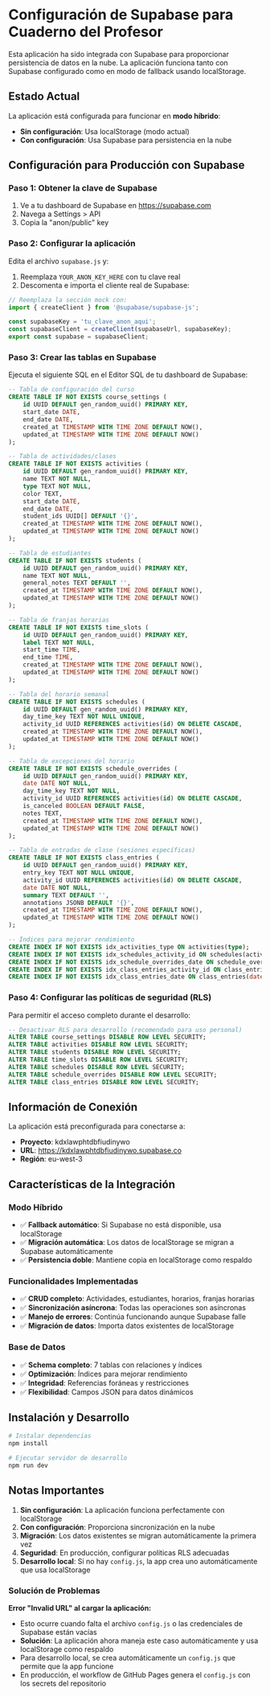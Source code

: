 # Configuración de Supabase para Cuaderno del Profesor

Esta aplicación ha sido integrada con Supabase para proporcionar persistencia de datos en la nube. La aplicación funciona tanto con Supabase configurado como en modo de fallback usando localStorage.

## Estado Actual

La aplicación está configurada para funcionar en **modo híbrido**:
- **Sin configuración**: Usa localStorage (modo actual)
- **Con configuración**: Usa Supabase para persistencia en la nube

## Configuración para Producción con Supabase

### Paso 1: Obtener la clave de Supabase

1. Ve a tu dashboard de Supabase en https://supabase.com
2. Navega a Settings > API  
3. Copia la "anon/public" key

### Paso 2: Configurar la aplicación

Edita el archivo `supabase.js` y:

1. Reemplaza `YOUR_ANON_KEY_HERE` con tu clave real
2. Descomenta e importa el cliente real de Supabase:

```javascript
// Reemplaza la sección mock con:
import { createClient } from '@supabase/supabase-js';

const supabaseKey = 'tu_clave_anon_aqui';
const supabaseClient = createClient(supabaseUrl, supabaseKey);
export const supabase = supabaseClient;
```

### Paso 3: Crear las tablas en Supabase

Ejecuta el siguiente SQL en el Editor SQL de tu dashboard de Supabase:

```sql
-- Tabla de configuración del curso
CREATE TABLE IF NOT EXISTS course_settings (
    id UUID DEFAULT gen_random_uuid() PRIMARY KEY,
    start_date DATE,
    end_date DATE,
    created_at TIMESTAMP WITH TIME ZONE DEFAULT NOW(),
    updated_at TIMESTAMP WITH TIME ZONE DEFAULT NOW()
);

-- Tabla de actividades/clases
CREATE TABLE IF NOT EXISTS activities (
    id UUID DEFAULT gen_random_uuid() PRIMARY KEY,
    name TEXT NOT NULL,
    type TEXT NOT NULL,
    color TEXT,
    start_date DATE,
    end_date DATE,
    student_ids UUID[] DEFAULT '{}',
    created_at TIMESTAMP WITH TIME ZONE DEFAULT NOW(),
    updated_at TIMESTAMP WITH TIME ZONE DEFAULT NOW()
);

-- Tabla de estudiantes
CREATE TABLE IF NOT EXISTS students (
    id UUID DEFAULT gen_random_uuid() PRIMARY KEY,
    name TEXT NOT NULL,
    general_notes TEXT DEFAULT '',
    created_at TIMESTAMP WITH TIME ZONE DEFAULT NOW(),
    updated_at TIMESTAMP WITH TIME ZONE DEFAULT NOW()
);

-- Tabla de franjas horarias
CREATE TABLE IF NOT EXISTS time_slots (
    id UUID DEFAULT gen_random_uuid() PRIMARY KEY,
    label TEXT NOT NULL,
    start_time TIME,
    end_time TIME,
    created_at TIMESTAMP WITH TIME ZONE DEFAULT NOW(),
    updated_at TIMESTAMP WITH TIME ZONE DEFAULT NOW()
);

-- Tabla del horario semanal
CREATE TABLE IF NOT EXISTS schedules (
    id UUID DEFAULT gen_random_uuid() PRIMARY KEY,
    day_time_key TEXT NOT NULL UNIQUE,
    activity_id UUID REFERENCES activities(id) ON DELETE CASCADE,
    created_at TIMESTAMP WITH TIME ZONE DEFAULT NOW(),
    updated_at TIMESTAMP WITH TIME ZONE DEFAULT NOW()
);

-- Tabla de excepciones del horario
CREATE TABLE IF NOT EXISTS schedule_overrides (
    id UUID DEFAULT gen_random_uuid() PRIMARY KEY,
    date DATE NOT NULL,
    day_time_key TEXT NOT NULL,
    activity_id UUID REFERENCES activities(id) ON DELETE CASCADE,
    is_canceled BOOLEAN DEFAULT FALSE,
    notes TEXT,
    created_at TIMESTAMP WITH TIME ZONE DEFAULT NOW(),
    updated_at TIMESTAMP WITH TIME ZONE DEFAULT NOW()
);

-- Tabla de entradas de clase (sesiones específicas)
CREATE TABLE IF NOT EXISTS class_entries (
    id UUID DEFAULT gen_random_uuid() PRIMARY KEY,
    entry_key TEXT NOT NULL UNIQUE,
    activity_id UUID REFERENCES activities(id) ON DELETE CASCADE,
    date DATE NOT NULL,
    summary TEXT DEFAULT '',
    annotations JSONB DEFAULT '{}',
    created_at TIMESTAMP WITH TIME ZONE DEFAULT NOW(),
    updated_at TIMESTAMP WITH TIME ZONE DEFAULT NOW()
);

-- Índices para mejorar rendimiento
CREATE INDEX IF NOT EXISTS idx_activities_type ON activities(type);
CREATE INDEX IF NOT EXISTS idx_schedules_activity_id ON schedules(activity_id);
CREATE INDEX IF NOT EXISTS idx_schedule_overrides_date ON schedule_overrides(date);
CREATE INDEX IF NOT EXISTS idx_class_entries_activity_id ON class_entries(activity_id);
CREATE INDEX IF NOT EXISTS idx_class_entries_date ON class_entries(date);
```

### Paso 4: Configurar las políticas de seguridad (RLS)

Para permitir el acceso completo durante el desarrollo:

```sql
-- Desactivar RLS para desarrollo (recomendado para uso personal)
ALTER TABLE course_settings DISABLE ROW LEVEL SECURITY;
ALTER TABLE activities DISABLE ROW LEVEL SECURITY;
ALTER TABLE students DISABLE ROW LEVEL SECURITY;
ALTER TABLE time_slots DISABLE ROW LEVEL SECURITY;
ALTER TABLE schedules DISABLE ROW LEVEL SECURITY;
ALTER TABLE schedule_overrides DISABLE ROW LEVEL SECURITY;
ALTER TABLE class_entries DISABLE ROW LEVEL SECURITY;
```

## Información de Conexión

La aplicación está preconfigurada para conectarse a:
- **Proyecto**: kdxlawphtdbfiudinywo
- **URL**: https://kdxlawphtdbfiudinywo.supabase.co
- **Región**: eu-west-3

## Características de la Integración

### Modo Híbrido
- ✅ **Fallback automático**: Si Supabase no está disponible, usa localStorage
- ✅ **Migración automática**: Los datos de localStorage se migran a Supabase automáticamente
- ✅ **Persistencia doble**: Mantiene copia en localStorage como respaldo

### Funcionalidades Implementadas
- ✅ **CRUD completo**: Actividades, estudiantes, horarios, franjas horarias
- ✅ **Sincronización asíncrona**: Todas las operaciones son asíncronas
- ✅ **Manejo de errores**: Continúa funcionando aunque Supabase falle
- ✅ **Migración de datos**: Importa datos existentes de localStorage

### Base de Datos
- ✅ **Schema completo**: 7 tablas con relaciones y índices
- ✅ **Optimización**: Índices para mejorar rendimiento  
- ✅ **Integridad**: Referencias foráneas y restricciones
- ✅ **Flexibilidad**: Campos JSON para datos dinámicos

## Instalación y Desarrollo

```bash
# Instalar dependencias
npm install

# Ejecutar servidor de desarrollo
npm run dev
```

## Notas Importantes

1. **Sin configuración**: La aplicación funciona perfectamente con localStorage
2. **Con configuración**: Proporciona sincronización en la nube
3. **Migración**: Los datos existentes se migran automáticamente la primera vez
4. **Seguridad**: En producción, configurar políticas RLS adecuadas
5. **Desarrollo local**: Si no hay `config.js`, la app crea uno automáticamente que usa localStorage

### Solución de Problemas

**Error "Invalid URL" al cargar la aplicación:**
- Esto ocurre cuando falta el archivo `config.js` o las credenciales de Supabase están vacías
- **Solución**: La aplicación ahora maneja este caso automáticamente y usa localStorage como respaldo
- Para desarrollo local, se crea automáticamente un `config.js` que permite que la app funcione
- En producción, el workflow de GitHub Pages genera el `config.js` con los secrets del repositorio